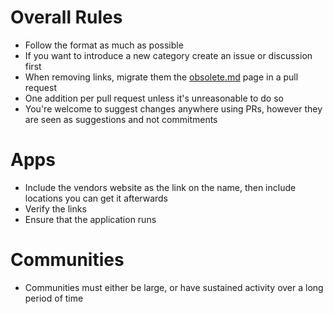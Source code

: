 # Overall Rules

* Follow the format as much as possible
* If you want to introduce a new category create an issue or discussion first
* When removing links, migrate them the [obsolete.md](obsolete.md) page in a pull request
* One addition per pull request unless it's unreasonable to do so
* You're welcome to suggest changes anywhere using PRs, however they are seen as suggestions and not commitments

# Apps
* Include the vendors website as the link on the name, then include locations you can get it afterwards
* Verify the links
* Ensure that the application runs

# Communities
* Communities must either be large, or have sustained activity over a long period of time

